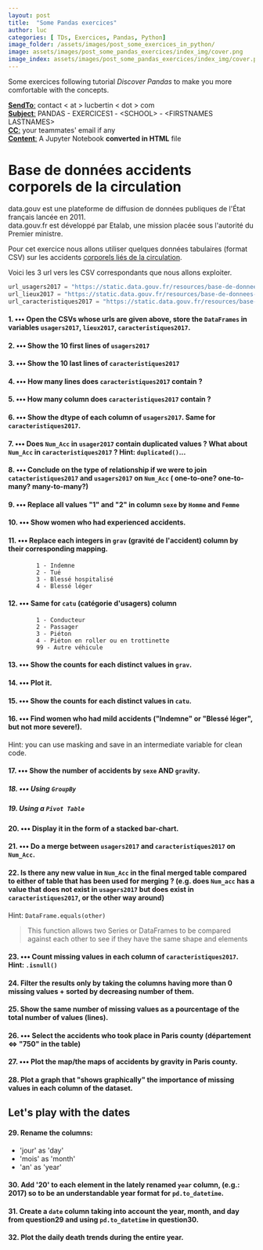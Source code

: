 ```yaml
---
layout: post
title:  "Some Pandas exercices"
author: luc
categories: [ TDs, Exercices, Pandas, Python]
image_folder: /assets/images/post_some_exercices_in_python/
image: assets/images/post_some_pandas_exercices/index_img/cover.png
image_index: assets/images/post_some_pandas_exercices/index_img/cover.png
---
```


Some exercices following tutorial *Discover Pandas* to make you more comfortable with the concepts.

<u><strong>SendTo</strong>:</u> contact  \< at \>   lucbertin   \< dot \>  com <br>
<u><strong>Subject</strong>:</u> PANDAS - EXERCICES1 - \<SCHOOL\> - \<FIRSTNAMES LASTNAMES\> <br>
<u><strong>CC</strong>:</u> your teammates' email if any<br>
<u><strong>Content</strong>:</u> A Jupyter Notebook <strong>converted in HTML</strong> file <br>


# Base de données accidents corporels de la circulation

data.gouv est une plateforme de diffusion de données publiques de l'État français lancée en 2011. <br> data.gouv.fr est développé par Etalab, une mission placée sous l'autorité du Premier ministre.<br>

Pour cet exercice nous allons utiliser quelques données tabulaires (format CSV) sur les accidents [corporels liés de la circulation](https://www.data.gouv.fr/fr/datasets/base-de-donnees-accidents-corporels-de-la-circulation/).

Voici les 3 url vers les CSV correspondants que nous allons exploiter.

```python
url_usagers2017 = "https://static.data.gouv.fr/resources/base-de-donnees-accidents-corporels-de-la-circulation/20180927-111153/usagers-2017.csv"
url_lieux2017 = "https://static.data.gouv.fr/resources/base-de-donnees-accidents-corporels-de-la-circulation/20180927-111131/lieux-2017.csv"
url_caracteristiques2017 = "https://static.data.gouv.fr/resources/base-de-donnees-accidents-corporels-de-la-circulation/20180927-111012/caracteristiques-2017.csv"
```

#### 1. ••• Open the CSVs whose urls are given above, store the `DataFrames` in variables `usagers2017`, `lieux2017`, `caracteristiques2017`.

#### 2. ••• Show the 10 first lines of `usagers2017`

#### 3. ••• Show the 10 last lines of `caracteristiques2017`

#### 4. ••• How many lines does `caracteristiques2017` contain ?

#### 5. ••• How many column does `caracteristiques2017` contain ?

#### 6. ••• Show the dtype of each column of `usagers2017`. Same for `caracteristiques2017`. 

#### 7. ••• Does `Num_Acc` in `usager2017` contain duplicated values ? What about `Num_Acc` in `caracteristiques2017` ? **Hint**: `duplicated()`...

#### 8. ••• Conclude on the type of relationship if we were to join `catacteristiques2017` and `usagers2017` on `Num_Acc` ( one-to-one? one-to-many? many-to-many?)

#### 9. ••• Replace all values "1" and "2" in column `sexe` by `Homme` and `Femme`

#### 10. ••• Show women who had experienced accidents.

#### 11. ••• Replace each integers in `grav` (gravité de l'accident) column by their corresponding mapping.
			1 - Indemne
			2 - Tué
			3 - Blessé hospitalisé 
			4 - Blessé léger

#### 12. ••• Same for `catu` (catégorie d'usagers) column
			1 - Conducteur
			2 - Passager
			3 - Piéton
			4 - Piéton en roller ou en trottinette
			99 - Autre véhicule

#### 13. ••• Show the counts for each distinct values in `grav`.

#### 14. ••• Plot it.

#### 15. ••• Show the counts for each distinct values in `catu`.

#### 16. ••• Find women who had mild accidents ("Indemne" or "Blessé léger", but not more severe!).<br>
Hint: you can use masking and save in an intermediate variable for clean code.

#### 17. ••• Show the number of accidents by `sexe` AND `grav`ity.

##### 18. ••• Using `GroupBy`

##### 19. Using a `Pivot Table`

#### 20. ••• Display it in the form of a stacked bar-chart.

#### 21. ••• Do a merge between `usagers2017` and `caracteristiques2017` on `Num_Acc`.

#### 22. Is there any new value in `Num_Acc` in the final merged table compared to either of table that has been used for merging ? (e.g. does `Num_acc` has a value that does not exist in `usagers2017` but does exist in `caracteristiques2017`, or the other way around)

Hint: `DataFrame.equals(other)`
> This function allows two Series or DataFrames to be compared against each other to see if they have the same shape and elements

#### 23. ••• Count missing values in each column of `caracteristiques2017`. Hint: `.isnull()`

#### 24. Filter the results only by taking the columns having more than 0 missing values + sorted by decreasing number of them.

#### 25. Show the same number of missing values as a pourcentage of the total number of values (lines).

#### 26. ••• Select the accidents who took place in Paris county (département <=> "750" in the table)

#### 27. ••• Plot the map/the maps of accidents by gravity in Paris county.

#### 28. Plot a graph that "shows graphically" the importance of missing values in each column of the dataset. 

## Let's play with the dates

#### 29. Rename the columns:
* 'jour' as 'day'
* 'mois' as 'month'
* 'an'   as 'year'

#### 30. Add '20' to each element in the lately renamed `year` column, (e.g.: 2017) so to be an understandable year format for `pd.to_datetime`.

#### 31. Create a `date` column taking into account the year, month, and day from question29 and using `pd.to_datetime` in question30.

#### 32. Plot the daily death trends during the entire year.
